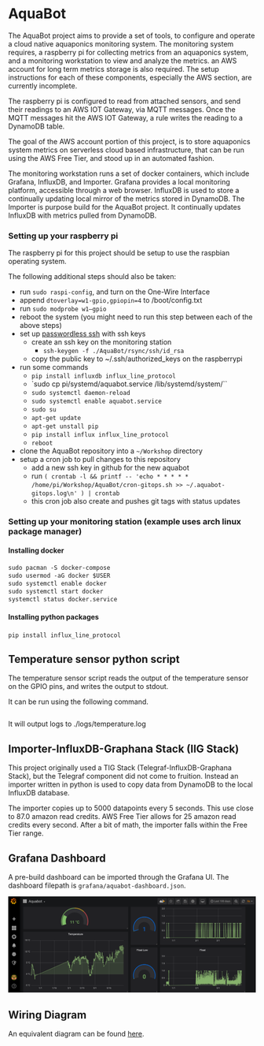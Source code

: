 # AquaBot

The AquaBot project aims to provide a set of tools, to configure and operate a cloud native aquaponics monitoring system. The monitoring system requires, a raspberry pi for collecting metrics from an aquaponics system, and a monitoring workstation to view and analyze the metrics. an AWS account for long term metrics storage is also required. The setup instructions for each of these components, especially the AWS section, are currently incomplete.

The raspberry pi is configured to read from attached sensors, and send their readings to an AWS IOT Gateway, via MQTT messages. Once the MQTT messages hit the AWS IOT Gateway, a rule writes the reading to a DynamoDB table.

The goal of the AWS account portion of this project, is to store aquaponics system metrics on serverless cloud based infrastructure, that can be run using the AWS Free Tier, and stood up in an automated fashion.

The monitoring workstation runs a set of docker containers, which include Grafana, InfluxDB, and Importer. Grafana provides a local monitoring platform, accessible through a web browser. InfluxDB is used to store a continually updating local mirror of the metrics stored in DynamoDB. The Importer is purpose build for the AquaBot project. It continually updates InfluxDB with metrics pulled from DynamoDB.

### Setting up your raspberry pi

The raspberry pi for this project should be setup to use the raspbian operating system.

The following additional steps should also be taken:
- run `sudo raspi-config`, and turn on the One-Wire Interface
- append `dtoverlay=w1-gpio,gpiopin=4` to /boot/config.txt
- run `sudo modprobe w1–gpio`
- reboot the system (you might need to run this step between each of the above steps)
- set up [passwordless ssh](https://www.raspberrypi.org/documentation/remote-access/ssh/passwordless.md) with ssh keys
    - create an ssh key on the monitoring station
        - `ssh-keygen -f ./AquaBot/rsync/ssh/id_rsa`
    - copy the public key to ~/.ssh/authorized_keys on the raspberrypi
- run some commands
    - `pip install influxdb influx_line_protocol`
    - `sudo cp pi/systemd/aquabot.service /lib/systemd/system/``
    - `sudo systemctl daemon-reload`
    - `sudo systemctl enable aquabot.service`
    - `sudo su`
    - `apt-get update`
    - `apt-get unstall pip`
    - `pip install influx influx_line_protocol`
    - `reboot`
- clone the AquaBot repository into a `~/Workshop` directory
- setup a cron job to pull changes to this repository
  - add a new ssh key in github for the new aquabot
  - run `( crontab -l && printf -- 'echo * * * * *  /home/pi/Workshop/AquaBot/cron-gitops.sh >> ~/.aquabot-gitops.log\n' ) | crontab`
  - this cron job also create and pushes git tags with status updates

### Setting up your monitoring station (example uses arch linux package manager)

#### Installing docker

```sudo pacman -S docker
sudo pacman -S docker-compose
sudo usermod -aG docker $USER
sudo systemctl enable docker
sudo systemctl start docker
systemctl status docker.service
```

#### Installing python packages

`pip install influx_line_protocol`

## Temperature sensor python script

The temperature sensor script reads the output of the temperature sensor on the GPIO pins, and writes the output to stdout.

It can be run using the following command.
```./temp-sensor.py
```

It will output logs to ./logs/temperature.log

## Importer-InfluxDB-Graphana Stack (IIG Stack)

This project originally used a TIG Stack (Telegraf-InfluxDB-Graphana Stack), but the Telegraf component did not come to fruition. Instead an importer written in python is used to copy data from DynamoDB to the local InfluxDB database.

The importer copies up to 5000 datapoints every 5 seconds. This use close to 87.0 amazon read credits. AWS Free Tier allows for 25 amazon read credits every second. After a bit of math, the importer falls within the Free Tier range.

## Grafana Dashboard

A pre-build dashboard can be imported through the Grafana UI. The dashboard filepath is `grafana/aquabot-dashboard.json`.


![Dashboard 100 days](docs/dashboard-100-days.png)

## Wiring Diagram

An equivalent diagram can be found [here](https://pimylifeup.com/raspberry-pi-temperature-sensor/).
